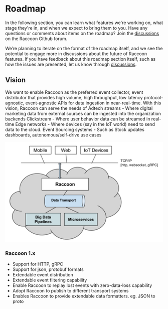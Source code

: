 # Roadmap

In the following section, you can learn what features we're working on, what stage they're in, and when we expect to bring them to you. Have any questions or comments about items on the roadmap? Join the [discussions](https://github.com/goto/raccoon/discussions) on the Raccoon Github forum.

We’re planning to iterate on the format of the roadmap itself, and we see the potential to engage more in discussions about the future of Raccoon features. If you have feedback about this roadmap section itself, such as how the issues are presented, let us know through [discussions](https://github.com/goto/raccoon/discussions).

## Vision

We want to enable Raccoon as the preferred event collector, event distributor that provides high volume, high throughput, low latency protocol-agnostic, event-agnostic APIs for data ingestion in near-real-time. With this vision, Raccoon can serve the needs of Adtech streams - Where digital marketing data from external sources can be ingested into the organization backends Clickstream - Where user behavior data can be streamed in real-time Edge networks - Where devices \(say in the IoT world\) need to send data to the cloud. Event Sourcing systems - Such as Stock updates dashboards, autonomous/self-drive use cases

![](/assets/raccoon_vision.png)

### Raccoon 1.x

- Support for HTTP, gRPC
- Support for json, protobuf formats
- Extendable event distribution
- Extendable event filtering capability
- Enable Raccoon to replay lost events with zero-data-loss capability
- Adopt Raccoon to publish to different transport systems
- Enables Raccoon to provide extendable data formatters. eg. JSON to proto
